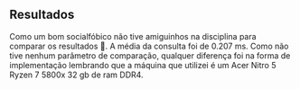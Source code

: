 ## Resultados

Como um bom socialfóbico não tive amiguinhos na disciplina para comparar os
resultados 🥲. A média da consulta foi de 0.207 ms. Como não tive nenhum parâmetro
de comparação, qualquer diferença foi na forma de implementação lembrando que a
máquina que utilizei é um Acer Nitro 5 Ryzen 7 5800x 32 gb de ram DDR4.